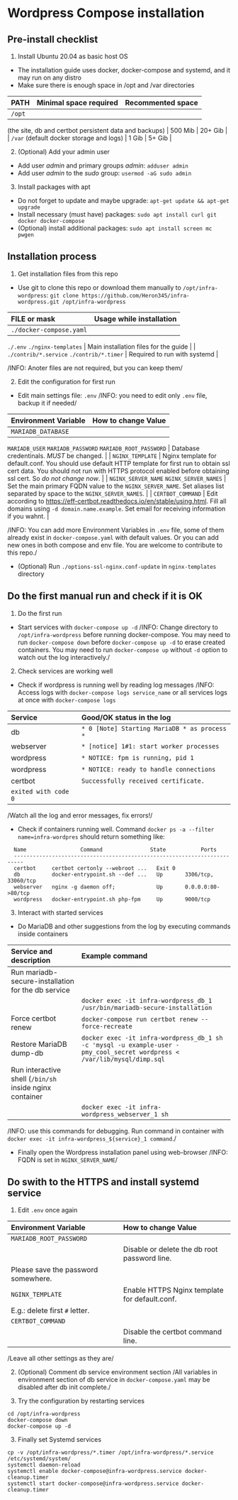 
# Wordpress Compose installation

## Pre-install checklist

1. Install Ubuntu 20.04 as basic host OS
 * The installation guide uses docker, docker-compose and systemd,
   and it may run on any distro
 * Make sure there is enough space in /opt and /var directories

 | PATH | Minimal space required | Recommented space |
 |:-----|------------------------|-------------------|
 | ```/opt```
   (the site, db and certbot persistent data and backups)
        | 500 Mib                | 20+ Gib           |
 | ```/var```
   (default docker storage and logs)
        | 1 Gib                  | 5+ Gib            |

2. (Optional) Add your admin user
 * Add user *admin* and primary groups *admin*: ```adduser admin```
 * Add user *admin* to the *sudo* group: ```usermod -aG sudo admin```

3. Install packages with apt
 * Do not forget to update and maybe upgrade: ```apt-get update && apt-get upgrade```
 * Install necessary (must have) packages: ```sudo apt install curl git docker docker-compose```
 * (Optional) install additional packages: ```sudo apt install screen mc pwgen```

## Installation process

1. Get installation files from this repo
 * Use git to clone this repo or download them manually to ```/opt/infra-wordpress```:
 ```git clone https://github.com/Heron345/infra-wordpress.git /opt/infra-wordpress```

 | FILE or mask | Usage while installation |
 |:-------------|--------------------------|
 | ```./docker-compose.yaml```
   ```./.env```
   ```./nginx-templates```
                | Main installation files for the guide |
 | ```./contrib/*.service```
   ```./contrib/*.timer```
                | Required to run with systemd |

 /INFO: Anoter files are not required, but you can keep them/

2. Edit the configuration for first run
 * Edit main settings file: ```.env```
 /INFO: you need to edit only ```.env``` file, backup it if needed/

 | Environment Variable | How to change Value |
 |:---------------------|:--------------------|
 | ```MARIADB_DATABASE```
   ```MARIADB_USER```
   ```MARIADB_PASSWORD```
   ```MARIADB_ROOT_PASSWORD```
                        | Database credentinals. *MUST* be changed. |
 | ```NGINX_TEMPLATE``` | Nginx template for default.conf.
                          You should use default HTTP template for first run to obtain ssl cert data.
                          You should not run with HTTPS protocol enabled before obtaining ssl cert.
                          So *do not change now*. |
 | ```NGINX_SERVER_NAME```
   ```NGINX_SERVER_NAMES```
                        | Set the main primary FQDN value to the ```NGINX_SERVER_NAME```.
                          Set aliases list separated by space to the ```NGINX_SERVER_NAMES```. |
 | ```CERTBOT_COMMAND```
                        | Edit according to https://eff-certbot.readthedocs.io/en/stable/using.html.
                          Fill all domains using ```-d domain.name.example```.
                          Set email for receiving information if you wahnt. |

 /INFO: You can add more Environment Variables in ```.env``` file,
  some of them already exist in ```docker-compose.yaml``` with default values.
  Or you can add new ones in both compose and env file.
  You are welcome to contribute to this repo./

 * (Optional) Run ```./options-ssl-nginx.conf-update``` in ```nginx-templates``` directory

## Do the first manual run and check if it is OK

1. Do the first run
 * Start services with ```docker-compose up -d```
 /INFO: Change directory to ```/opt/infra-wordpress``` before running docker-compose.
  You may need to run ```docker-compose down``` before ```docker-compose up -d``` to erase created containers.
  You may need to run ```docker-compose up``` without ```-d``` option to watch out the log interactively./

2. Check services are working well
 * Check if wordpress is running well by reading log messages
 /INFO: Access logs with ```docker-compose logs service_name```
  or all services logs at once with ```docker-compose logs```

 | Service   | Good/OK status in the log |
 |:----------|:--------------------------|
 | db        | ```* 0 [Note] Starting MariaDB * as process *``` |
 | webserver | ```* [notice] 1#1: start worker processes```     |
 | wordpress | ```* NOTICE: fpm is running, pid 1```            |
 | wordpress | ```* NOTICE: ready to handle connections```      |
 | certbot   | ```Successfully received certificate.```         |
               ```exited with code 0```                         |
 /Watch all the log and error messages, fix errors!/

 * Check if containers running well. Command ```docker ps -a --filter name=infra-wordpres```
 should return something like:
```
  Name                 Command               State           Ports
  -------------------------------------------------------------------------
  certbot     certbot certonly --webroot ...   Exit 0
  db          docker-entrypoint.sh --def ...   Up       3306/tcp, 33060/tcp
  webserver   nginx -g daemon off;             Up       0.0.0.0:80->80/tcp
  wordpress   docker-entrypoint.sh php-fpm     Up       9000/tcp
```

3. Interact with started services
 * Do MariaDB and other suggestions from the log by executing commands inside containers

 | Service and description | Example command |
 |:------------------------|:----------------|
 | Run mariadb-secure-installation for the db service
                           | ```docker exec -it infra-wordpress_db_1 /usr/bin/mariadb-secure-installation``` |
 | Force certbot renew     | ```docker-compose run certbot renew --force-recreate``` |
 | Restore MariaDB dump-db | ```docker exec -it infra-wordpress_db_1 sh -c 'mysql -u example-user -pmy_cool_secret wordpress < /var/lib/mysql/dimp.sql``` |
 | Run interactive shell (```/bin/sh``` inside nginx container
                           | ```docker exec -it infra-wordpress_webserver_1 sh``` |
 /INFO: use this commands for debugging.
  Run command in container with ```docker exec -it infra-wordpress_${service}_1 command```./

 * Finally open the Wordpress installation panel using web-browser
  /INFO: FQDN is set in ```NGINX_SERVER_NAME```/

## Do swith to the HTTPS and install systemd service

1. Edit ```.env``` once again

 | Environment Variable | How to change Value |
 |:---------------------|:--------------------|
 | ```MARIADB_ROOT_PASSWORD```
                        | Disable or delete the db root password line.
                          Please save the password somewhere. |
 | ```NGINX_TEMPLATE``` | Enable HTTPS Nginx template for default.conf.
                          E.g.: delete first ```#``` letter. |
 | ```CERTBOT_COMMAND```
                        | Disable the certbot command line. |
 /Leave all other settings as they are/

2. (Optional) Comment db service environment section
 /All variables in environment section of db service in ```docker-compose.yaml```
 may be disabled after db init complete./

2. Try the configuration by restarting services
```
cd /opt/infra-wordpress
docker-compose down
docker-compose up -d
```

3. Finally set Systemd services
```
cp -v /opt/infra-wordpress/*.timer /opt/infra-wordpress/*.service /etc/systemd/system/
systemctl daemon-reload
systemctl enable docker-compose@infra-wordpress.service docker-cleanup.timer
systemctl start docker-compose@infra-wordpress.service docker-cleanup.timer
```
